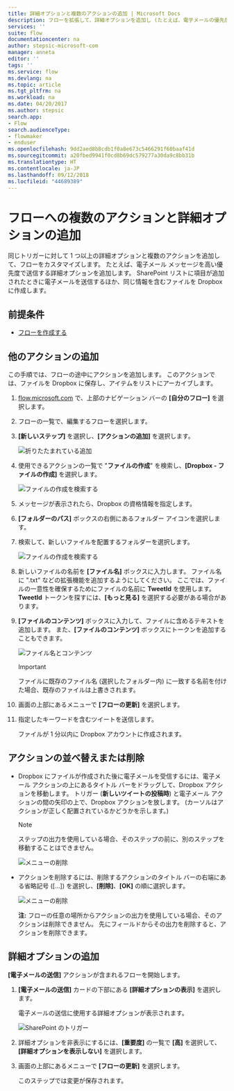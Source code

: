 ```yaml
---
title: 詳細オプションと複数のアクションの追加 | Microsoft Docs
description: フローを拡張して、詳細オプションを追加し (たとえば、電子メールの優先度を高く設定し)、同じイベントに対して他のアクションを追加します。
services: ''
suite: flow
documentationcenter: na
author: stepsic-microsoft-com
manager: anneta
editor: ''
tags: ''
ms.service: flow
ms.devlang: na
ms.topic: article
ms.tgt_pltfrm: na
ms.workload: na
ms.date: 04/20/2017
ms.author: stepsic
search.app:
- Flow
search.audienceType:
- flowmaker
- enduser
ms.openlocfilehash: 9dd2aed8b8cdb1f0a8e673c5466291f60baaf41d
ms.sourcegitcommit: a20fbed9941f0cd8b69dc579277a30da9c8bb31b
ms.translationtype: HT
ms.contentlocale: ja-JP
ms.lasthandoff: 09/12/2018
ms.locfileid: "44689389"
---
```

# <a name="add-multiple-actions-and-advanced-options-to-a-flow"></a>フローへの複数のアクションと詳細オプションの追加
同じトリガーに対して 1 つ以上の詳細オプションと複数のアクションを追加して、フローをカスタマイズします。 たとえば、電子メール メッセージを高い優先度で送信する詳細オプションを追加します。 SharePoint リストに項目が追加されたときに電子メールを送信するほか、同じ情報を含むファイルを Dropbox に作成します。

## <a name="prerequisites"></a>前提条件
* [フローを作成する](get-started-logic-flow.md)

## <a name="add-another-action"></a>他のアクションの追加
この手順では、フローの途中にアクションを追加します。 このアクションでは、ファイルを Dropbox に保存し、アイテムをリストにアーカイブします。

1. [flow.microsoft.com](https://flow.microsoft.com) で、上部のナビゲーション バーの **[自分のフロー]** を選択します。
2. フローの一覧で、編集するフローを選択します。
3. **[新しいステップ]** を選択し、**[アクションの追加]** を選択します。
   
    ![折りたたまれている追加](./media/multi-step-logic-flow/add-action.png)
4. 使用できるアクションの一覧で "**ファイルの作成**" を検索し、**[Dropbox - ファイルの作成]** を選択します。
   
    ![ファイルの作成を検索する](./media/multi-step-logic-flow/create-file-search.png)
5. メッセージが表示されたら、Dropbox の資格情報を指定します。
6. **[フォルダーのパス]** ボックスの右側にあるフォルダー アイコンを選択します。
7. 検索して、新しいファイルを配置するフォルダーを選択します。
   
    ![ファイルの作成を検索する](./media/multi-step-logic-flow/create-file-folder.png)
8. 新しいファイルの名前を **[ファイル名]** ボックスに入力します。 ファイル名に ".txt" などの拡張機能を追加するようにしてください。 ここでは、ファイルの一意性を確保するためにファイルの名前に **TweetId** を使用します。 **TweetId** トークンを探すには、**[もっと見る]** を選択する必要がある場合があります。
9. **[ファイルのコンテンツ]** ボックスに入力して、ファイルに含めるテキストを追加します。 また、**[ファイルのコンテンツ]** ボックスにトークンを追加することもできます。
   
    ![ファイル名とコンテンツ](./media/multi-step-logic-flow/create-file-name-and-contents.png)
   
   > [!IMPORTANT]
   > ファイルに既存のファイル名 (選択したフォルダー内) に一致する名前を付けた場合、既存のファイルは上書きされます。
   > 
   > 
10. 画面の上部にあるメニューで **[フローの更新]** を選択します。
11. 指定したキーワードを含むツイートを送信します。
    
     ファイルが 1 分以内に Dropbox アカウントに作成されます。

## <a name="reorder-or-delete-an-action"></a>アクションの並べ替えまたは削除
* Dropbox にファイルが作成された後に電子メールを受信するには、電子メール アクションの上にあるタイトル バーをドラッグして、Dropbox アクションを移動します。 トリガー (**新しいツイートの投稿時**) と電子メール アクションの間の矢印の上で、Dropbox アクションを放します。 (カーソルはアクションが正しく配置されているかどうかを示します。)
  
  > [!NOTE]
  > ステップの出力を使用している場合、そのステップの前に、別のステップを移動することはできません。
  > 
  > 
  
    ![メニューの削除](./media/multi-step-logic-flow/draggingaction.png)
* アクションを削除するには、削除するアクションのタイトル バーの右端にある省略記号 ([...]) を選択し、**[削除]**、**[OK]** の順に選択します。
  
    ![メニューの削除](./media/multi-step-logic-flow/deletemenu.png)
  
     **注:** フローの任意の場所からアクションの出力を使用している場合、そのアクションは削除できません。 先にフィールドからその出力を削除すると、アクションを削除できます。

## <a name="add-advanced-options"></a>詳細オプションの追加
**[電子メールの送信]** アクションが含まれるフローを開始します。

1. **[電子メールの送信]** カードの下部にある **[詳細オプションの表示]** を選択します。
   
     電子メールの送信に使用する詳細オプションが表示されます。
   
    ![SharePoint のトリガー](./media/multi-step-logic-flow/advanced.png)
2. 詳細オプションを非表示にするには、**[重要度]** の一覧で **[高]** を選択して、**[詳細オプションを表示しない]** を選択します。
3. 画面の上部にあるメニューで **[フローの更新]** を選択します。
   
     このステップでは変更が保存されます。

